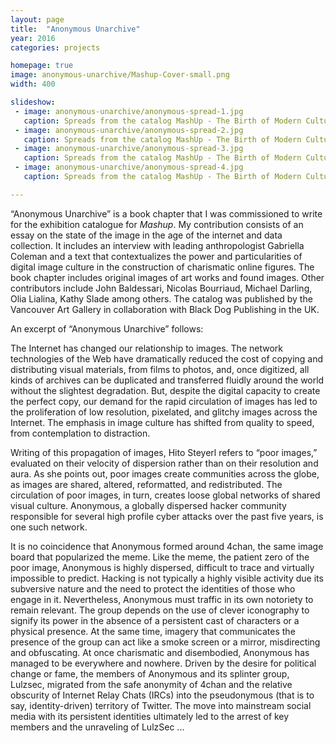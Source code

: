 ```yaml
---
layout: page
title:  "Anonymous Unarchive"
year: 2016
categories: projects

homepage: true
image: anonymous-unarchive/Mashup-Cover-small.png
width: 400

slideshow:
 - image: anonymous-unarchive/anonymous-spread-1.jpg
   caption: Spreads from the catalog MashUp - The Birth of Modern Culture (2016), including images of my work in the introduction of the section entitled “The Digital  Age An Introduction.”
 - image: anonymous-unarchive/anonymous-spread-2.jpg
   caption: Spreads from the catalog MashUp - The Birth of Modern Culture (2016), including images of my work in the introduction of the section entitled “The Digital  Age An Introduction.”
 - image: anonymous-unarchive/anonymous-spread-3.jpg
   caption: Spreads from the catalog MashUp - The Birth of Modern Culture (2016), including images of my work in the introduction of the section entitled “The Digital  Age An Introduction.”
 - image: anonymous-unarchive/anonymous-spread-4.jpg
   caption: Spreads from the catalog MashUp - The Birth of Modern Culture (2016), including images of my work in the introduction of the section entitled “The Digital  Age An Introduction.”

---
```

“Anonymous Unarchive” is a book chapter that I was commissioned to write for the exhibition catalogue for *Mashup*. My contribution consists of an essay on the state of the image in the age of the internet and data collection. It includes an interview with leading anthropologist Gabriella Coleman and a text that contextualizes the power and particularities of digital image culture in the construction of charismatic online figures. The book chapter includes original images of art works and found images. Other contributors include John Baldessari, Nicolas Bourriaud, Michael Darling, Olia Lialina, Kathy Slade among others. The catalog was published by the Vancouver Art Gallery in collaboration with Black Dog Publishing in the UK. 

An excerpt of “Anonymous Unarchive” follows:

The Internet has changed our relationship to images. The network technologies of the Web have dramatically reduced the cost of copying and distributing visual materials, from films to photos, and, once digitized, all kinds of archives can be duplicated and transferred fluidly around the world without the slightest degradation. But, despite the digital capacity to create the perfect copy, our demand for the rapid circulation of images has led to the proliferation of low resolution, pixelated, and glitchy images across the Internet. The emphasis in image culture has shifted from quality to speed, from contemplation to distraction.

Writing of this propagation of images, Hito Steyerl refers to “poor images,” evaluated on their velocity of dispersion rather than on their resolution and aura. As she points out, poor images create communities across the globe, as images are shared, altered, reformatted, and redistributed. The circulation of poor images, in turn, creates loose global networks of shared visual culture. Anonymous, a globally dispersed hacker community responsible for several high profile cyber attacks over the past five years, is one such network. 

It is no coincidence that Anonymous formed around 4chan, the same image board that popularized the meme. Like the meme, the patient zero of the poor image, Anonymous is highly dispersed, difficult to trace and virtually impossible to predict. Hacking is not typically a highly visible activity due its subversive nature and the need to protect the identities of those who engage in it. Nevertheless, Anonymous must traffic in its own notoriety to remain relevant. The group depends on the use of clever iconography to signify its power in the absence of a persistent cast of characters or a physical presence. At the same time, imagery that communicates the presence of the group can act like a smoke screen or a mirror, misdirecting and obfuscating. At once charismatic and disembodied, Anonymous has managed to be everywhere and nowhere. Driven by the desire for political change or fame, the members of Anonymous and its splinter group, Lulzsec, migrated from the safe anonymity of 4chan and the relative obscurity of Internet Relay Chats (IRCs) into the pseudonymous (that is to say, identity-driven) territory of Twitter. The move into mainstream social media with its persistent identities ultimately led to the arrest of key members and the unraveling of LulzSec ...


